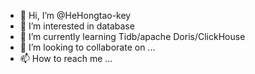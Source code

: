 - 👋 Hi, I’m @HeHongtao-key
- 👀 I’m interested in database
- 🌱 I’m currently learning Tidb/apache Doris/ClickHouse
- 💞️ I’m looking to collaborate on ...
- 📫 How to reach me ...

<!---
HeHongtao-key/HeHongtao-key is a ✨ special ✨ repository because its `README.md` (this file) appears on your GitHub profile.
You can click the Preview link to take a look at your changes.
--->
